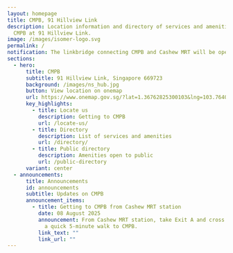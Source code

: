 ```yaml
---
layout: homepage
title: CMPB, 91 Hillview Link
description: Location information and directory of services and amenities at
  CMPB at 91 Hillview Link.
image: /images/isomer-logo.svg
permalink: /
notification: The linkbridge connecting CMPB and Cashew MRT will be open on 11 Aug 2025.
sections:
  - hero:
      title: CMPB
      subtitle: 91 Hillview Link, Singapore 669723
      background: /images/ns_hub.jpg
      button: View location on onemap
      url: https://www.onemap.gov.sg/?lat=1.36762825300103&lng=103.764025830065
      key_highlights:
        - title: Locate us
          description: Getting to CMPB
          url: /locate-us/
        - title: Directory
          description: List of services and amenities
          url: /directory/
        - title: Public directory
          description: Amenities open to public
          url: /public-directory
      variant: center
  - announcements:
      title: Announcements
      id: announcements
      subtitle: Updates on CMPB
      announcement_items:
        - title: Getting to CMPB from Cashew MRT station
          date: 08 August 2025
          announcement: From Cashew MRT station, take Exit A and cross the linkbridge for
            a quick 5-minute walk to CMPB.
          link_text: ""
          link_url: ""
---
```

